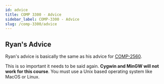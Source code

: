 ```yaml
---
id: advice
title: COMP 3300 - Advice
sidebar_label: COMP-3300 - Advice
slug: /comp-3300/advice
---
```


## Ryan's Advice

Ryan's advice is basically the same as his advice for [COMP-2560](/courses/COMP-2560/advice).

This is so important it needs to be said again.
**Cygwin and MinGW will not work for this course**.
You must use a Unix based operating system like MacOS or Linux.
